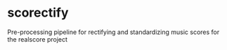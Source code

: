 # scorectify
Pre-processing pipeline for rectifying and standardizing music scores for the realscore project
